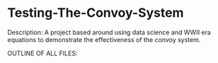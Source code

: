 # Testing-The-Convoy-System
Description:
A project based around using data science and WWII era equations to demonstrate the effectiveness of the convoy system. 

OUTLINE OF ALL FILES:
